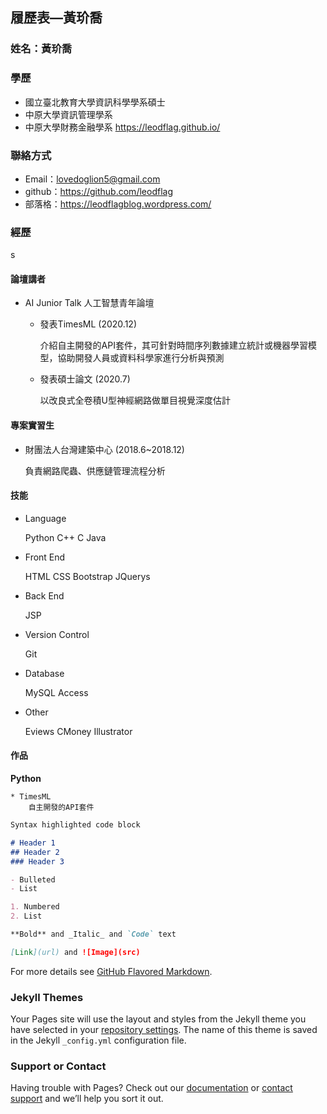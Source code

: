 ## 履歷表—黃玠喬
### 姓名：黃玠喬
### 學歷
* 國立臺北教育大學資訊科學學系碩士
* 中原大學資訊管理學系
* 中原大學財務金融學系
https://leodflag.github.io/
### 聯絡方式
* Email：lovedoglion5@gmail.com
* github：https://github.com/leodflag
* 部落格：https://leodflagblog.wordpress.com/

### 經歷
s
#### 論壇講者
 * AI Junior Talk 人工智慧青年論壇

    * 發表TimesML  (2020.12)
    
         介紹自主開發的API套件，其可針對時間序列數據建立統計或機器學習模型，協助開發人員或資料科學家進行分析與預測

    * 發表碩士論文  (2020.7)
    
        以改良式全卷積U型神經網路做單目視覺深度估計

#### 專案實習生
* 財團法人台灣建築中心  (2018.6~2018.12)

    負責網路爬蟲、供應鏈管理流程分析

#### 技能

* Language
    
    Python
    C++
    C
    Java

* Front End

    HTML
    CSS
    Bootstrap
    JQuerys

* Back End

    JSP

* Version Control

    Git

* Database

    MySQL
    Access

* Other

    Eviews
    CMoney
    Illustrator

#### 作品

**Python**
```
* TimesML
    自主開發的API套件

```
```markdown
Syntax highlighted code block

# Header 1
## Header 2
### Header 3

- Bulleted
- List

1. Numbered
2. List

**Bold** and _Italic_ and `Code` text

[Link](url) and ![Image](src)
```

For more details see [GitHub Flavored Markdown](https://guides.github.com/features/mastering-markdown/).

### Jekyll Themes

Your Pages site will use the layout and styles from the Jekyll theme you have selected in your [repository settings](https://github.com/leodflag/leodflag.github.io/settings). The name of this theme is saved in the Jekyll `_config.yml` configuration file.

### Support or Contact

Having trouble with Pages? Check out our [documentation](https://docs.github.com/categories/github-pages-basics/) or [contact support](https://github.com/contact) and we’ll help you sort it out.
